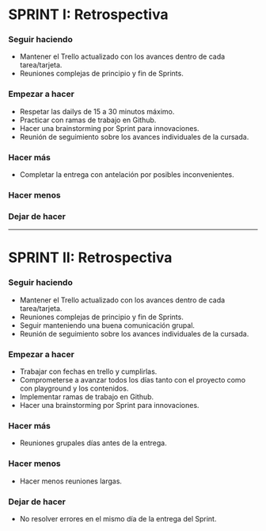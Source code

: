 # SPRINT I: Retrospectiva

### Seguir haciendo

-   Mantener el Trello actualizado con los avances dentro de cada tarea/tarjeta.
-   Reuniones complejas de principio y fin de Sprints.

### Empezar a hacer

-   Respetar las dailys de 15 a 30 minutos máximo.
-   Practicar con ramas de trabajo en Github.
-   Hacer una brainstorming por Sprint para innovaciones.
-   Reunión de seguimiento sobre los avances individuales de la cursada.

### Hacer más

-   Completar la entrega con antelación por posibles inconvenientes.

### Hacer menos

### Dejar de hacer

- - -

# SPRINT II: Retrospectiva

### Seguir haciendo

-   Mantener el Trello actualizado con los avances dentro de cada tarea/tarjeta.
-   Reuniones complejas de principio y fin de Sprints.
-   Seguir manteniendo una buena comunicación grupal. 
-   Reunión de seguimiento sobre los avances individuales de la cursada.

### Empezar a hacer

-   Trabajar con fechas en trello y cumplirlas.
-   Comprometerse a avanzar todos los días tanto con el proyecto como con playground y los contenidos.
-   Implementar ramas de trabajo en Github.
-   Hacer una brainstorming por Sprint para innovaciones.

### Hacer más

-   Reuniones grupales días antes de la entrega.


### Hacer menos

-   Hacer menos reuniones largas.

### Dejar de hacer

-   No resolver errores en el mismo día de la entrega del Sprint.